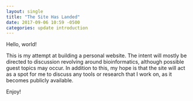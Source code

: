```yaml
---
layout: single
title: "The Site Has Landed"
date: 2017-09-06 10:59 -0500
categories: update introduction
---
```


Hello, world!

This is my attempt at building a personal website. The intent will mostly be directed to discussion revolving
around bioinformatics, although possible guest topics may occur. In addition to this, my hope is that the site will
act as a spot for me to discuss any tools or research that I work on, as it becomes publicly available.

Enjoy!

